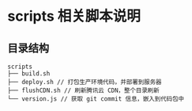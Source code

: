 # scripts 相关脚本说明

## 目录结构
```
scripts
├── build.sh
├── deploy.sh // 打包生产环境代码，并部署到服务器
├── flushCDN.sh // 刷新腾讯云 CDN，整个目录刷新
└── version.js // 获取 git commit 信息，嵌入到代码包中
```